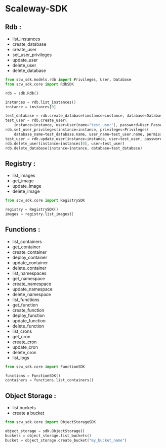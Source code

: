 # Scaleway-SDK

## Rdb :

- list_instances
- create_database
- create_user
- set_user_privileges
- update_user
- delete_user
- delete_database

```python
from scw_sdk.models.rdb import Privileges, User, Database
from scw_sdk.core import RdbSDK

rdb = sdk.Rdb()

instances = rdb.list_instances()
instance = instances[0]

test_database = rdb.create_database(instance=instance, database=Database(name="test_database"))
test_user = rdb.create_user(
    instance=instance, user=User(name="test_user"), password=User.Password("password"))
rdb.set_user_privileges(instance=instance, privileges=Privileges(
    database_name=test_database.name, user_name=test_user.name, permission=Privileges.Permission.ReadWrite))
test_user = rdb.update_user(instance=instance, user=test_user, password=User.Password("password"))
rdb.delete_user(instance=instances[0], user=test_user)
rdb.delete_database(instance=instance, database=test_database)
```

## Registry :

- list_images
- get_image
- update_image
- delete_image

```python
from scw_sdk.core import RegistrySDK

registry = RegistrySDK()
images = registry.list_images()
```

## Functions :

- list_containers
- get_container
- create_container
- deploy_container
- update_container
- delete_container
- list_namespaces
- get_namespace
- create_namespace
- update_namespace
- delete_namespace
- list_functions
- get_function
- create_function
- deploy_function
- update_function
- delete_function
- list_crons
- get_cron
- create_cron
- update_cron
- delete_cron
- list_logs

```python
from scw_sdk.core import FunctionSDK

functions = FunctionSDK()
containers = functions.list_containers()
```

## Object Storage :

- list buckets
- create a bucket

```python
from scw_sdk.core import ObjectStorageSDK

object_storage = sdk.ObjectStorage()
buckets = object_storage.list_buckets()
bucket = object_storage.create_bucket("my_bucket_name")
```
